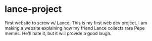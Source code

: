 # lance-project
First website to screw w/ Lance.
This is my first web dev project. I am making a website explaining how my friend Lance collects rare Pepe memes. He'll hate it, but it will provide a good laugh.
